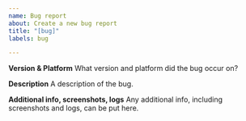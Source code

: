 ```yaml
---
name: Bug report
about: Create a new bug report
title: "[bug]"
labels: bug

---
```


**Version & Platform**
What version and platform did the bug occur on?

**Description**
A description of the bug.

**Additional info, screenshots, logs**
Any additional info, including screenshots and logs, can be put here.
